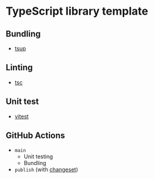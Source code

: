 # TypeScript library template

## Bundling
- [tsup](https://github.com/egoist/tsup)

## Linting
- [tsc](https://www.typescriptlang.org/)

## Unit test
- [vitest](https://vitest.dev/)

## GitHub Actions
- `main`
    - Unit testing
    - Bundling
- `publish` (with [changeset](https://github.com/changesets/changesets))